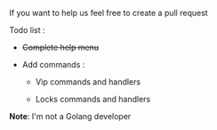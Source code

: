 If you want to help us feel free to create a pull request

Todo list :

- ~~Complete help menu~~

- Add commands :

  - Vip commands and handlers
  
  - Locks commands and handlers


**Note**: I'm not a Golang developer
